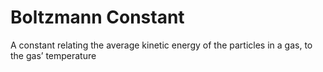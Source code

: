# Boltzmann Constant
A constant relating the average kinetic energy of the particles in a gas, to the gas’ temperature